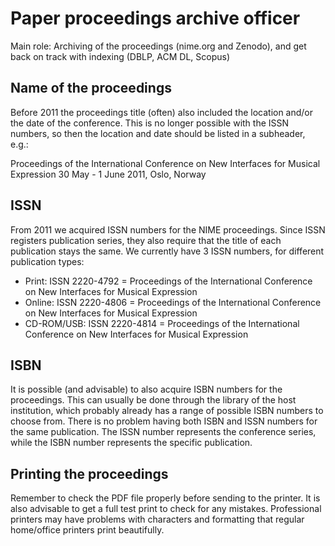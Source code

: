 # Paper proceedings archive officer

Main role: Archiving of the proceedings (nime.org and Zenodo), and get back on track with indexing (DBLP, ACM DL, Scopus)


## Name of the proceedings ##

Before 2011 the proceedings title (often) also included the location and/or the date of the conference. This is no longer possible with the ISSN numbers, so then the location and date should be listed in a subheader, e.g.:

   Proceedings of the International Conference on New Interfaces for Musical Expression
   30 May - 1 June 2011, Oslo, Norway

## ISSN ##

From 2011 we acquired ISSN numbers for the NIME proceedings. Since ISSN registers publication series, they also require that the title of each publication stays the same. We currently have 3 ISSN numbers, for different publication types:

* Print: ISSN 2220-4792 = Proceedings of the International Conference on New Interfaces for Musical Expression
* Online: ISSN 2220-4806 = Proceedings of the International Conference on New Interfaces for Musical Expression
* CD-ROM/USB: ISSN 2220-4814 = Proceedings of the International Conference on New Interfaces for Musical Expression

## ISBN ##

It is possible (and advisable) to also acquire ISBN numbers for the proceedings. This can usually be done through the library of the host institution, which probably already has a range of possible ISBN numbers to choose from. There is no problem having both ISBN and ISSN numbers for the same publication. The ISSN number represents the conference series, while the ISBN number represents the specific publication.

## Printing the proceedings ##

Remember to check the PDF file properly before sending to the printer. It is also advisable to get a full test print to check for any mistakes. Professional printers may have problems with characters and formatting that regular home/office printers print beautifully.

